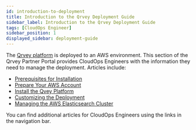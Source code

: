 ```yaml
---
id: introduction-to-deployment
title: Introduction to the Qrvey Deployment Guide
sidebar_label: Introduction to the Qrvey Deployment Guide
tags: [CloudOps Engineer]
sidebar_position: 1
displayed_sidebar: deployment-guide
---
```


The [Qrvey platform](../getting-started/intro-to-qrvey.md) is deployed to an AWS environment. This section of the Qrvey Partner Portal provides CloudOps Engineers with the information they need to manage the deployment. Articles include:

* [Prerequisites for Installation](prerequisites-for-installation.md)
* [Prepare Your AWS Account](preparing-AWS-account.md)
* [Install the Qvey Platform](./04-Installing%20the%20Qrvey%20platform/initial-installation.md)
* [Customizing the Deployment](customizing-qrvey-deployment.md)
* [Managing the AWS Elasticsearch Cluster](./06-Managing%20the%20Qrvey%20Platform/manage-aws-elasticsearch.md)

You can find additional articles for CloudOps Engineers using the links in the navigation bar. 